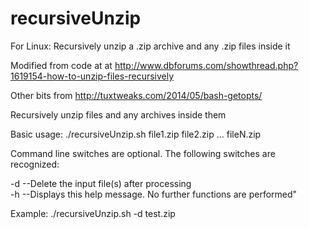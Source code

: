 # recursiveUnzip
For Linux: Recursively unzip a .zip archive and any .zip files inside it

Modified from code at at http://www.dbforums.com/showthread.php?1619154-how-to-unzip-files-recursively<br>

Other bits from http://tuxtweaks.com/2014/05/bash-getopts/<br>

  Recursively unzip files and any archives inside them

  Basic usage:
   ./recursiveUnzip.sh <switches> file1.zip file2.zip ... fileN.zip

  Command line switches are optional. The following switches are recognized:

  -d  --Delete the input file(s) after processing<br>
  -h  --Displays this help message. No further functions are performed"

  Example: ./recursiveUnzip.sh -d test.zip
